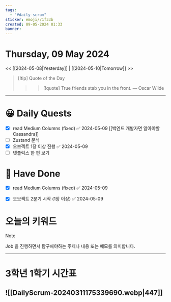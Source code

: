 ```yaml
---
tags:
  - "#daily-scrum"
sticker: emoji//1f33b
created: 09-05-2024 01:33
banner:
---
```

# Thursday, 09 May 2024
<< [[2024-05-08|Yesterday]] | [[2024-05-10|Tomorrow]] >>

> [!tip] Quote of the Day  
> > > [!quote] True friends stab you in the front.
> — Oscar Wilde

---

#  😀 Daily Quests
- [x] read Medium Columns (fixed) ✅ 2024-05-09
		[[백엔드 개발자면 알아야할 Cassandra]]
- [ ] Zustand 분석
- [x] 오브젝트 1장 이상 진행 ✅ 2024-05-09
- [ ] 넷플릭스 한 편 보기

# 🙂 Have Done
- [x] read Medium Columns (fixed) ✅ 2024-05-09
- [x] 오브젝트 2분기 시작 (1장 이상) ✅ 2024-05-09


# 오늘의 키워드

> [!NOTE]
> Job 을 진행하면서 탐구해야하는 주제나 내용 또는 메모를 의미합니다.


---

# 3학년 1학기 시간표

![[DailyScrum-20240311175339690.webp|447]]
---

